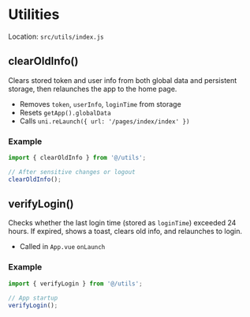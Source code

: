 # Utilities

Location: `src/utils/index.js`

## clearOldInfo()
Clears stored token and user info from both global data and persistent storage, then relaunches the app to the home page.

- Removes `token`, `userInfo`, `loginTime` from storage
- Resets `getApp().globalData`
- Calls `uni.reLaunch({ url: '/pages/index/index' })`

### Example
```js
import { clearOldInfo } from '@/utils';

// After sensitive changes or logout
clearOldInfo();
```

## verifyLogin()
Checks whether the last login time (stored as `loginTime`) exceeded 24 hours. If expired, shows a toast, clears old info, and relaunches to login.

- Called in `App.vue` `onLaunch`

### Example
```js
import { verifyLogin } from '@/utils';

// App startup
verifyLogin();
```